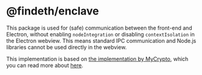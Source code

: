# @findeth/enclave

This package is used for (safe) communication between the front-end and Electron, without enabling `nodeIntegration` or disabling `contextIsolation` in the Electron webview. This means standard IPC communication and Node.js libraries cannot be used directly in the webview.

This implementation is based on [the implementation by MyCrypto](https://github.com/MyCryptoHQ/MyCrypto/tree/develop/shared/enclave), which you can read more about [here](https://gist.github.com/wbobeirne/ec3e52b3db1359278c19f29e1bbfd5f1).
